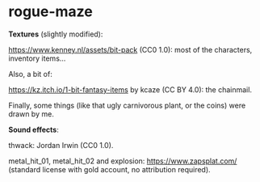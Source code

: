 # rogue-maze

**Textures** (slightly modified):

https://www.kenney.nl/assets/bit-pack (CC0 1.0): most of the characters, inventory items...

Also, a bit of:

https://kz.itch.io/1-bit-fantasy-items by kcaze (CC BY 4.0): the chainmail.

Finally, some things (like that ugly carnivorous plant, or the coins) were drawn by me.

**Sound effects**:

thwack: Jordan Irwin (CC0 1.0).

metal_hit_01, metal_hit_02 and explosion: https://www.zapsplat.com/ (standard license with gold account, no attribution required).
